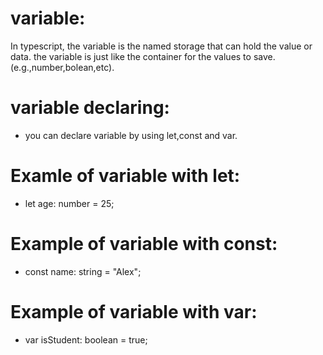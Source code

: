 # variable:
In typescript, the variable is the named storage that can hold the value or data. the variable is just like the container for the values to save.(e.g.,number,bolean,etc).

# variable declaring:
- you can declare variable by using let,const and var.
# Examle of variable with let:
- let age: number = 25;
# Example of variable with const:
- const name: string = "Alex";
# Example of variable with var:
- var isStudent: boolean = true;
  

